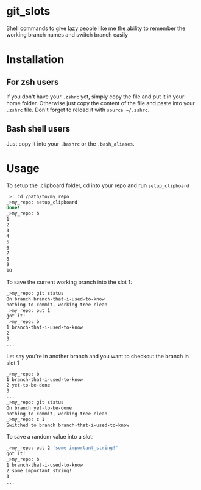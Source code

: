 # git_slots
Shell commands to give lazy people like me the ability to remember the working branch names and switch branch easily
# Installation
## For zsh users
If you don't have your `.zshrc` yet, simply copy the file and put it in your home folder. Otherwise just copy the content of the file and paste into your `.zshrc` file.
Don't forget to reload it with `source ~/.zshrc`.
## Bash shell users
Just copy it into your `.bashrc` or the `.bash_aliases`.
# Usage
To setup the .clipboard folder, cd into your repo and run `setup_clipboard`

```sh
_>: cd /path/to/my_repo
_>my_repo: setup_clipboard
done!
_>my_repo: b
1
2
3
4
5
6
7
8
9
10
```
To save the current working branch into the slot 1:
```sh
_>my_repo: git status
On branch branch-that-i-used-to-know
nothing to commit, working tree clean
_>my_repo: put 1
got it!
_>my_repo: b
1 branch-that-i-used-to-know
2
3
...
```
Let say you're in another branch and you want to checkout the branch in slot 1
```sh
_>my_repo: b
1 branch-that-i-used-to-know
2 yet-to-be-done
3
...
_>my_repo: git status
On branch yet-to-be-done
nothing to commit, working tree clean
_>my_repo: c 1
Switched to branch branch-that-i-used-to-know
```
To save a random value into a slot:
```sh
_>my_repo: put 2 'some important_string!'
got it!
_>my_repo: b
1 branch-that-i-used-to-know
2 some important_string!
3
...
```
